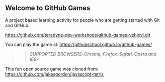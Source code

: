 ## Welcome to GitHub Games

A project based learning activity for people who are getting started with Git and GitHub.

https://github.com/teradyne-dev-workshops/github-games-yehjovi.git

You can play the game at: https://githubschool.github.io/github-games/

>> _*SUPPORTED BROWSERS*: Chrome, Firefox, Safari, Opera and IE9+_

This fun open source game was cloned from: https://github.com/jakesgordon/javascript-tetris
